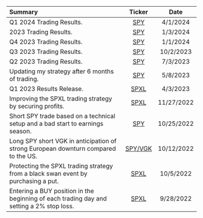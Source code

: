 | Summary | Ticker | Date |
| :--- | :---: | :---: |
| Q1 2024 Trading Results. | [SPY](https://github.com/coolnikitav/nikitas-notebook/blob/main/trading/q1-2024-trading-results.md) | 4/1/2024
| 2023 Trading Results. | [SPY](https://github.com/coolnikitav/nikitas-notebook/blob/main/trading/2023-trading-results.md) | 1/3/2024
| Q4 2023 Trading Results. | [SPY](https://github.com/coolnikitav/nikitas-notebook/blob/main/trading/q4-2023-trading-results.md) | 1/1/2024
| Q3 2023 Trading Results. | [SPY](https://github.com/coolnikitav/nikitas-notebook/blob/main/trading/q3-2023-trading-results.md) | 10/2/2023
| Q2 2023 Trading Results. | [SPY](https://github.com/coolnikitav/nikitas-notebook/blob/main/trading/q2-2023-trading-results.md) | 7/3/2023
| Updating my strategy after 6 months of trading. | [SPY](https://github.com/coolnikitav/nikitas-notebook/blob/main/trading/trading-strategy-3.0.md) | 5/8/2023
| Q1 2023 Results Release. | [SPXL](https://github.com/coolnikitav/nikitas-notebook/blob/main/trading/q1-2023-trading-results.md) | 4/3/2023
| Improving the SPXL trading strategy by securing profits. | [SPXL](https://github.com/coolnikitav/nikitas-notebook/blob/main/trading/spxl-trading-strategy-2.0.md) | 11/27/2022
| Short SPY trade based on a technical setup and a bad start to earnings season. | [SPY](https://github.com/coolnikitav/nikitas-notebook/blob/main/trading/short-spy-swing-trade.md) | 10/25/2022
| Long SPY short VGK in anticipation of strong European downturn compared to the US. | [SPY/VGK](https://github.com/coolnikitav/nikitas-notebook/blob/main/trading/us-europe-index-spread-trade.md) | 10/12/2022
| Protecting the SPXL trading strategy from a black swan event by purchasing a put. | [SPXL](https://github.com/coolnikitav/nikitas-notebook/blob/main/trading/reducing-risk-of-spxl-traing.md) | 10/5/2022
| Entering a BUY position in the beginning of each trading day and setting a 2% stop loss. | [SPXL](https://github.com/coolnikitav/nikitas-notebook/blob/main/trading/spxl-trading-strategy.md) | 9/28/2022
